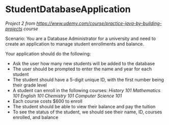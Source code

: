 # StudentDatabaseApplication
*Project 2 from https://www.udemy.com/course/practice-java-by-building-projects course*

Scenario: You are a Database Administrator for a university and need to create an application to manage student enrollments and balance.

Your application should do the following:
 * Ask the user how many new students will be added to the database
 * The user should be prompted to enter the name and year for each student
 * The student should have a 5-digit unique ID, with the first number being their grade level
 * A student can enroll in the following courses:
    *History 101*
    *Mathematics 101*
    *English 101*
    *Chemistry 101*
    *Computer Science 101*
 * Each course costs $600 to enroll
 * The student should be able to view their balance and pay the tuition
 * To see the status of the student, we should see their name, ID, courses enrolled, and balance
